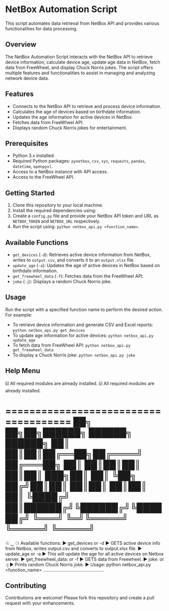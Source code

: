 # NetBox Automation Script

This script automates data retrieval from NetBox API and provides various functionalities for data processing.

## Overview

The NetBox Automation Script interacts with the NetBox API to retrieve device information, calculate device age, update age data in NetBox, fetch data from FreeWheel, and display Chuck Norris jokes. The script offers multiple features and functionalities to assist in managing and analyzing network device data.

## Features

- Connects to the NetBox API to retrieve and process device information.
- Calculates the age of devices based on birthdate information.
- Updates the age information for active devices in NetBox.
- Fetches data from FreeWheel API.
- Displays random Chuck Norris jokes for entertainment.

## Prerequisites

- Python 3.x installed.
- Required Python packages: `pynetbox`, `csv`, `sys`, `requests`, `pandas`, `datetime`, `openpyxl`.
- Access to a NetBox instance with API access.
- Access to the FreeWheel API.

## Getting Started

1. Clone this repository to your local machine.
2. Install the required dependencies using:
3. Create a `config.py` file and provide your NetBox API token and URL as `NETBOX_TOKEN` and `NETBOX_URL` respectively.
4. Run the script using: `python netbox_api.py <function_name>`.

## Available Functions

- `get_devices` (`-d`): Retrieves active device information from NetBox, writes to `output.csv`, and converts it to an `output.xlsx` file.
- `update_age` (`-a`): Updates the age of active devices in NetBox based on birthdate information.
- `get_freewheel_data` (`-f`): Fetches data from the FreeWheel API.
- `joke` (`-j`): Displays a random Chuck Norris joke.

## Usage

Run the script with a specified function name to perform the desired action. For example:
- To retrieve device information and generate CSV and Excel reports: `python netbox_api.py get_devices`
- To update age information for active devices: `python netbox_api.py update_age`
- To fetch data from FreeWheel API: `python netbox_api.py get_freewheel_data`
- To display a Chuck Norris joke: `python netbox_api.py joke`

## Help Menu
☑️  All required modules are already installed.
☑️  All required modules are already installed.


=====================================
██╗   ██╗██╗██████╗  ██████╗  ██████╗ 
██║   ██║██║██╔══██╗██╔════╝ ██╔═══██╗
██║   ██║██║██║  ██║██║  ███╗██║   ██║
╚██╗ ██╔╝██║██║  ██║██║   ██║██║   ██║
 ╚████╔╝ ██║██████╔╝╚██████╔╝╚██████╔╝
╚═══╝  ╚═╝╚═════╝  ╚═════╝  ╚═════╝ 
=====================================

☉ ‿ ⚆ 
Available functions:
 ► get_devices or -d ► GETS active device info from Netbox, writes output.csv and converts to output.xlsx file.
 ► update_age or -a ► This will update the age for all active devices on Netbox server.
 ► get_freewheel_data: or -f ► GETS data from Freewheel.
 ► joke: or -j ► Prints random Chuck Norris joke.
 ► Usage: python netbox_api.py <function_name>
................................................

## Contributing

Contributions are welcome! Please fork this repository and create a pull request with your enhancements.
